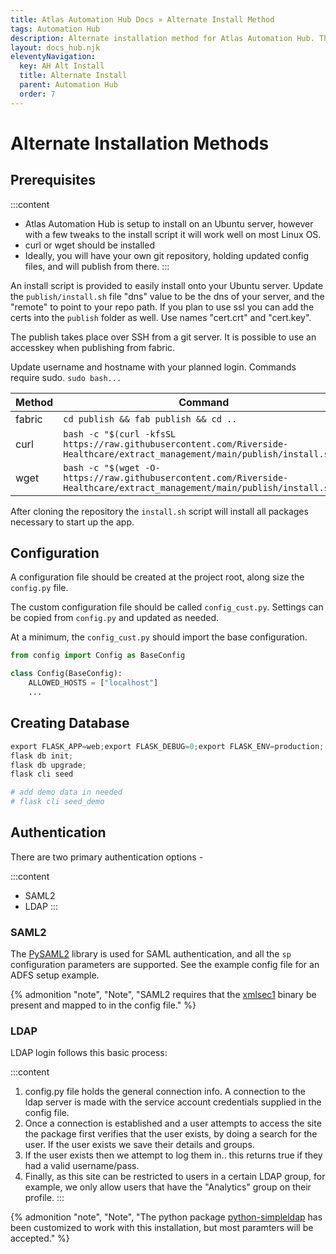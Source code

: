 ```yaml
---
title: Atlas Automation Hub Docs » Alternate Install Method
tags: Automation Hub
description: Alternate installation method for Atlas Automation Hub. The app can also be installed manually using curl and a python script.
layout: docs_hub.njk
eleventyNavigation:
  key: AH Alt Install
  title: Alternate Install
  parent: Automation Hub
  order: 7
---
```


# Alternate Installation Methods

## Prerequisites

:::content
- Atlas Automation Hub is setup to install on an Ubuntu server, however with a few tweaks to the install script it will work well on most Linux OS.
- curl or wget should be installed
- Ideally, you will have your own git repository, holding updated config files, and will publish from there.
:::

An install script is provided to easily install onto your Ubuntu server. Update the ``publish/install.sh`` file "dns" value to be the dns of your server, and the "remote" to point to your repo path. If you plan to use ssl you can add the certs into the ``publish`` folder as well. Use names "cert.crt" and "cert.key".

The publish takes place over SSH from a git server. It is possible to use an accesskey when publishing from fabric.

Update username and hostname with your planned login. Commands require sudo. ``sudo bash...``

| Method | Command                                                                                                                       |
|--------|-------------------------------------------------------------------------------------------------------------------------------|
| fabric | ``cd publish && fab publish && cd ..``                                                                                        |
| curl   | ``bash -c "$(curl -kfsSL https://raw.githubusercontent.com/Riverside-Healthcare/extract_management/main/publish/install.sh)"``|
| wget   | ``bash -c "$(wget -O- https://raw.githubusercontent.com/Riverside-Healthcare/extract_management/main/publish/install.sh)"``   |


After cloning the repository the ``install.sh`` script will install all packages necessary to start up the app.


## Configuration

A configuration file should be created at the project root, along size the ``config.py`` file.

The custom configuration file should be called ``config_cust.py``. Settings can be copied from ``config.py`` and updated as needed.

At a minimum, the ``config_cust.py`` should import the base configuration.

```py
from config import Config as BaseConfig

class Config(BaseConfig):
    ALLOWED_HOSTS = ["localhost"]
    ...
```


## Creating Database

```python
export FLASK_APP=web;export FLASK_DEBUG=0;export FLASK_ENV=production;
flask db init;
flask db upgrade;
flask cli seed

# add demo data in needed
# flask cli seed_demo
```

## Authentication


There are two primary authentication options -

:::content
- SAML2
- LDAP
:::

### SAML2

The [PySAML2](https://pysaml2.readthedocs.io) library is used for SAML authentication, and all the ``sp`` configuration parameters are supported. See the example config file for an ADFS setup example.

{% admonition
   "note",
   "Note",
   "SAML2 requires that the [xmlsec1](https://pysaml2.readthedocs.io/en/latest/install.html#install-pysaml2) binary be present and mapped to in the config file."
%}

### LDAP

LDAP login follows this basic process:

:::content
1. config.py file holds the general connection info. A connection to the ldap server is made with the service account credentials supplied in the config file.
2. Once a connection is established and a user attempts to access the site the package first verifies that the user exists, by doing a search for the user. If the user exists we save their details and groups.
3. If the user exists then we attempt to log them in.. this returns true if they had a valid username/pass.
4. Finally, as this site can be restricted to users in a certain LDAP group, for example, we only allow users that have the "Analytics" group on their profile.
:::


{% admonition
   "note",
   "Note", 
   "The python package [python-simpleldap](https://github.com/gdub/python-simpleldap) has been customized to work with this installation, but most paramters will be accepted."
%}
